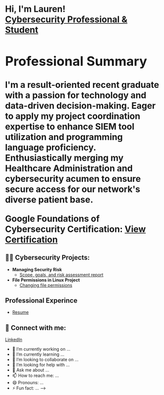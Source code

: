 <h1>Hi, I'm Lauren! <br/><a href="https://github.com/LaurenBaker01">Cybersecurity Professional & Student</a>

 <section class="section">
        <h2>Professional Summary</h2>
        <p>
            I'm a result-oriented recent graduate with a passion for technology and data-driven decision-making. Eager to apply my project coordination expertise to enhance SIEM tool utilization and programming language proficiency. Enthusiastically merging my Healthcare Administration and cybersecurity acumen to ensure secure access for our network's diverse patient base.
        </p>
        <p>
            Google Foundations of Cybersecurity Certification: <a href="https://coursera.org/share/a7133a43a12ac34672be7e6e1f3e6158">View Certification</a>
        </p>
    </section>
    
<h2>👨‍💻 Cybersecurity Projects:</h2>

- <b>Managing Security Risk</b>
  - [Scope, goals, and risk assessment report](https://github.com/LaurenBaker01/ManagingSecurityRisk)
- <b>File Permissions in Linux Project</b>
  - [Changing file permissions](https://github.com/LaurenBaker01/File-Permissions-in-Linux-Project/tree/main#file-permissions-in-linux-project) 
  
<h2>Professional Experince</h2>

- [Resume](https://github.com/LaurenBaker01/Resume)


<h2> 🤳 Connect with me:</h2>

[LinkedIn](https://www.linkedin.com/in/laurenbakermi/)


- 🔭 I’m currently working on ...
- 🌱 I’m currently learning ...
- 👯 I’m looking to collaborate on ...
- 🤔 I’m looking for help with ...
- 💬 Ask me about ...
- 📫 How to reach me: ...
- 😄 Pronouns: ...
- ⚡ Fun fact: ...
-->
